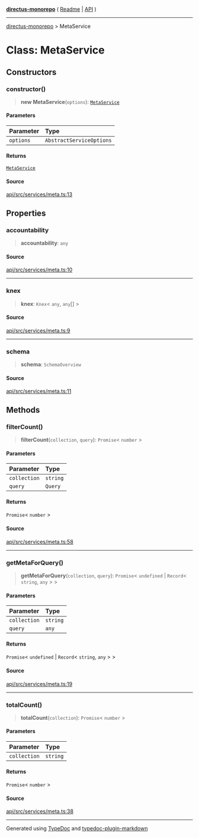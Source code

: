 [**directus-monorepo**](../README.md) ( [Readme](../README.md) \| [API](../API.md) )

---

[directus-monorepo](../API.md) > MetaService

# Class: MetaService

## Constructors

### constructor()

> **new MetaService**(`options`): [`MetaService`](class.MetaService.md)

#### Parameters

| Parameter | Type                     |
| :-------- | :----------------------- |
| `options` | `AbstractServiceOptions` |

#### Returns

[`MetaService`](class.MetaService.md)

#### Source

[api/src/services/meta.ts:13](https://github.com/directus/directus/blob/67c008df3/api/src/services/meta.ts#L13)

## Properties

### accountability

> **accountability**: `any`

#### Source

[api/src/services/meta.ts:10](https://github.com/directus/directus/blob/67c008df3/api/src/services/meta.ts#L10)

---

### knex

> **knex**: `Knex`\< `any`, `any`[] \>

#### Source

[api/src/services/meta.ts:9](https://github.com/directus/directus/blob/67c008df3/api/src/services/meta.ts#L9)

---

### schema

> **schema**: `SchemaOverview`

#### Source

[api/src/services/meta.ts:11](https://github.com/directus/directus/blob/67c008df3/api/src/services/meta.ts#L11)

## Methods

### filterCount()

> **filterCount**(`collection`, `query`): `Promise`\< `number` \>

#### Parameters

| Parameter    | Type     |
| :----------- | :------- |
| `collection` | `string` |
| `query`      | `Query`  |

#### Returns

`Promise`\< `number` \>

#### Source

[api/src/services/meta.ts:58](https://github.com/directus/directus/blob/67c008df3/api/src/services/meta.ts#L58)

---

### getMetaForQuery()

> **getMetaForQuery**(`collection`, `query`): `Promise`\< `undefined` \| `Record`\< `string`, `any` \> \>

#### Parameters

| Parameter    | Type     |
| :----------- | :------- |
| `collection` | `string` |
| `query`      | `any`    |

#### Returns

`Promise`\< `undefined` \| `Record`\< `string`, `any` \> \>

#### Source

[api/src/services/meta.ts:19](https://github.com/directus/directus/blob/67c008df3/api/src/services/meta.ts#L19)

---

### totalCount()

> **totalCount**(`collection`): `Promise`\< `number` \>

#### Parameters

| Parameter    | Type     |
| :----------- | :------- |
| `collection` | `string` |

#### Returns

`Promise`\< `number` \>

#### Source

[api/src/services/meta.ts:38](https://github.com/directus/directus/blob/67c008df3/api/src/services/meta.ts#L38)

---

Generated using [TypeDoc](https://typedoc.org/) and
[typedoc-plugin-markdown](https://www.npmjs.com/package/typedoc-plugin-markdown)
